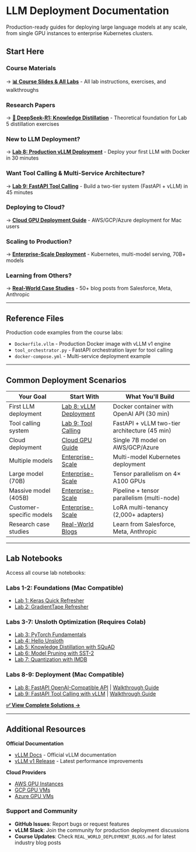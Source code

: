 # LLM Deployment Documentation

Production-ready guides for deploying large language models at any scale, from single GPU instances to enterprise Kubernetes clusters.

## Start Here

### Course Materials
→ **[📊 Course Slides & All Labs](https://docs.google.com/presentation/d/1-FTmWgVct1Ydkwvyy8ZR-mFl7KGbH-TzZRZvfMk5aRo/edit?slide=id.g39bdb786812_0_79)** - All lab instructions, exercises, and walkthroughs

### Research Papers
→ **[📄 DeepSeek-R1: Knowledge Distillation](DEEPSEEK_R1_DISTILLATION.md)** - Theoretical foundation for Lab 5 distillation exercises

### New to LLM Deployment?
→ **[Lab 8: Production vLLM Deployment](LAB_8_VLLM_DEPLOYMENT.md)** - Deploy your first LLM with Docker in 30 minutes

### Want Tool Calling & Multi-Service Architecture?
→ **[Lab 9: FastAPI Tool Calling](LAB_9_TOOL_CALLING.md)** - Build a two-tier system (FastAPI + vLLM) in 45 minutes

### Deploying to Cloud?
→ **[Cloud GPU Deployment Guide](CLOUD_GPU_DEPLOYMENT_GUIDE.md)** - AWS/GCP/Azure deployment for Mac users

### Scaling to Production?
→ **[Enterprise-Scale Deployment](ENTERPRISE_SCALE_DEPLOYMENT.md)** - Kubernetes, multi-model serving, 70B+ models

### Learning from Others?
→ **[Real-World Case Studies](REAL_WORLD_DEPLOYMENT_BLOGS.md)** - 50+ blog posts from Salesforce, Meta, Anthropic

---

## Reference Files

Production code examples from the course labs:
- `Dockerfile.vllm` - Production Docker image with vLLM v1 engine
- `tool_orchestrator.py` - FastAPI orchestration layer for tool calling
- `docker-compose.yml` - Multi-service deployment example

---

## Common Deployment Scenarios

| Your Goal | Start With | What You'll Build |
|-----------|------------|-------------------|
| First LLM deployment | [Lab 8: vLLM Deployment](LAB_8_VLLM_DEPLOYMENT.md) | Docker container with OpenAI API (30 min) |
| Tool calling system | [Lab 9: Tool Calling](LAB_9_TOOL_CALLING.md) | FastAPI + vLLM two-tier architecture (45 min) |
| Cloud deployment | [Cloud GPU Guide](CLOUD_GPU_DEPLOYMENT_GUIDE.md) | Single 7B model on AWS/GCP/Azure |
| Multiple models | [Enterprise-Scale](ENTERPRISE_SCALE_DEPLOYMENT.md) | Multi-model Kubernetes deployment |
| Large model (70B) | [Enterprise-Scale](ENTERPRISE_SCALE_DEPLOYMENT.md) | Tensor parallelism on 4× A100 GPUs |
| Massive model (405B) | [Enterprise-Scale](ENTERPRISE_SCALE_DEPLOYMENT.md) | Pipeline + tensor parallelism (multi-node) |
| Customer-specific models | [Enterprise-Scale](ENTERPRISE_SCALE_DEPLOYMENT.md) | LoRA multi-tenancy (2,000+ adapters) |
| Research case studies | [Real-World Blogs](REAL_WORLD_DEPLOYMENT_BLOGS.md) | Learn from Salesforce, Meta, Anthropic |

---

## Lab Notebooks

Access all course lab notebooks:

### Labs 1-2: Foundations (Mac Compatible)
- [Lab 1: Keras Quick Refresher](https://raw.githubusercontent.com/lizTheDeveloper/llm-deployment-docs/main/lab_notebooks/Lab1_Keras_Quick_Refresher.ipynb)
- [Lab 2: GradientTape Refresher](https://raw.githubusercontent.com/lizTheDeveloper/llm-deployment-docs/main/lab_notebooks/Lab2_GradientTape_Refresher.ipynb)

### Labs 3-7: Unsloth Optimization (Requires Colab)
- [Lab 3: PyTorch Fundamentals](https://raw.githubusercontent.com/lizTheDeveloper/llm-deployment-docs/main/lab_notebooks/Lab3_PyTorch_Fundamentals.ipynb)
- [Lab 4: Hello Unsloth](https://raw.githubusercontent.com/lizTheDeveloper/llm-deployment-docs/main/lab_notebooks/Lab4_Hello_Unsloth.ipynb)
- [Lab 5: Knowledge Distillation with SQuAD](https://raw.githubusercontent.com/lizTheDeveloper/llm-deployment-docs/main/lab_notebooks/Lab5_Distillation_Unsloth_SQuAD.ipynb)
- [Lab 6: Model Pruning with SST-2](https://raw.githubusercontent.com/lizTheDeveloper/llm-deployment-docs/main/lab_notebooks/Lab6_Pruning_Unsloth_SST2.ipynb)
- [Lab 7: Quantization with IMDB](https://raw.githubusercontent.com/lizTheDeveloper/llm-deployment-docs/main/lab_notebooks/Lab7_Quantization_Unsloth_IMDB.ipynb)

### Labs 8-9: Deployment (Mac Compatible)
- [Lab 8: FastAPI OpenAI-Compatible API](https://raw.githubusercontent.com/lizTheDeveloper/llm-deployment-docs/main/lab_notebooks/Lab8_Deployment_OpenAI_Compatible_FastAPI.ipynb) | [Walkthrough Guide](LAB_8_VLLM_DEPLOYMENT.md)
- [Lab 9: FastAPI Tool Calling with vLLM](https://raw.githubusercontent.com/lizTheDeveloper/llm-deployment-docs/main/lab_notebooks/Lab9_Deployment_OpenAI_Compatible_FastAPI_With_Tool_Calling.ipynb) | [Walkthrough Guide](LAB_9_TOOL_CALLING.md)

**[✅ View Complete Solutions →](SOLUTIONS.md)**

---

## Additional Resources

**Official Documentation**
- [vLLM Docs](https://docs.vllm.ai/) - Official vLLM documentation
- [vLLM v1 Release](https://blog.vllm.ai/2025/01/13/v1.html) - Latest performance improvements

**Cloud Providers**
- [AWS GPU Instances](https://aws.amazon.com/ec2/instance-types/#Accelerated_Computing)
- [GCP GPU VMs](https://cloud.google.com/compute/docs/gpus)
- [Azure GPU VMs](https://learn.microsoft.com/en-us/azure/virtual-machines/sizes-gpu)

### Support and Community
- **GitHub Issues**: Report bugs or request features
- **vLLM Slack**: Join the community for production deployment discussions
- **Course Updates**: Check `REAL_WORLD_DEPLOYMENT_BLOGS.md` for latest industry blog posts

